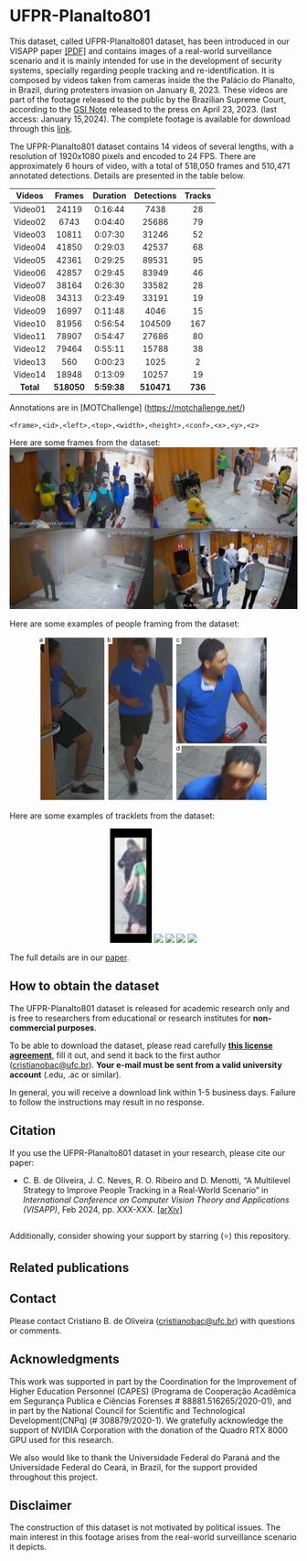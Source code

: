 # UFPR-Planalto801


This dataset, called UFPR-Planalto801 dataset, has been introduced in our VISAPP paper [[PDF]](./VISAPP_2024_370.pdf) and contains images of a real-world surveillance scenario and it is mainly intended for use in the development of security systems, specially regarding people tracking and re-identification.
It is composed by videos taken from cameras inside the the Palácio do Planalto, in Brazil, during protesters invasion on January 8, 2023. These videos are part of the footage released to the public by the Brazilian Supreme Court, according to the [GSI Note](https://www.gov.br/gsi/pt-br/centrais-de-conteudo/noticias/2023-1/nota-a-imprensa-acesso-as-imagens-do-dia-08-01-2023-do-circuito-interno-de-seguranca-do-palacio-do-planalto) released to the press on April 23, 2023. (last access: January 15,2024). The complete footage is available for download through this [link](https://drive.presidencia.gov.br/public/615ba7).


The UFPR-Planalto801 dataset contains 14 videos of several lengths, with a resolution of 1920x1080 pixels and encoded to 24 FPS. There are approximately 6 hours of video, with a total of 518,050 frames and 510,471 annotated detections. Details are presented in the table below.



| Videos  | Frames | Duration | Detections | Tracks |
|:-------:|:------:|:--------:|:----------:|:------:|
| Video01 | 24119  | 0:16:44  | 7438       | 28     |
| Video02 | 6743   | 0:04:40  | 25686      | 79     |
| Video03 | 10811  | 0:07:30  | 31246      | 52     |
| Video04 | 41850  | 0:29:03  | 42537      | 68     |
| Video05 | 42361  | 0:29:25  | 89531      | 95     |
| Video06 | 42857  | 0:29:45  | 83949      | 46     |
| Video07 | 38164  | 0:26:30  | 33582      | 28     |
| Video08 | 34313  | 0:23:49  | 33191      | 19     |
| Video09 | 16997  | 0:11:48  | 4046       | 15     |
| Video10 | 81956  | 0:56:54  | 104509     | 167    |
| Video11 | 78907  | 0:54:47  | 27686      |  80    |
| Video12 | 79464  | 0:55:11  | 15788      |  38    |
| Video13 | 560    | 0:00:23  | 1025       |  2     |
| Video14 | 18948  | 0:13:09  | 10257      |  19    |
| **Total**   | **518050** | **5:59:38**  | **510471**     | **736**    |








Annotations are in [MOTChallenge] (https://motchallenge.net/)

```
<frame>,<id>,<left>,<top>,<width>,<height>,<conf>,<x>,<y>,<z>
```


Here are some frames from the dataset:  
<img src="./media/examples.jpg"/>
<br>


Here are some examples of people framing from the dataset:  
<p align="center">
<img src="./media/bodyparts.png" width="400"/>
<br>
</p>

Here are some examples of tracklets from the dataset:  
<p align="center">
<img src="./media/49.gif" height="200"/>
<img src="./media/57.gif" height="200"/>
<img src="./media/59.gif" height="200"/>
<img src="./media/24.gif" height="200"/>
<img src="./media/4.gif" height="200"/>
<br>
</p>

The full details are in our [paper](./VISAPP_2024_370.pdf).

## How to obtain the dataset

The UFPR-Planalto801 dataset is released for academic research only and is free to researchers from educational or research institutes for **non-commercial purposes**. 

To be able to download the dataset, please read carefully [**this license agreement**](./pdfs/license-agreement.pdf), fill it out, and send it back to the first author ([cristianobac@ufc.br](mailto:cristianobac@ufc.br)). **Your e-mail must be sent from a valid university account** (.edu, .ac or similar).

In general, you will receive a download link within 1-5 business days. Failure to follow the instructions may result in no response.


## Citation

If you use the UFPR-Planalto801 dataset in your research, please cite our paper:

* C. B. de Oliveira, J. C. Neves, R. O. Ribeiro and D. Menotti, “A Multilevel Strategy to Improve People Tracking in a Real-World Scenario” in *International Conference on Computer Vision Theory and Applications (VISAPP)*, Feb 2024, pp. XXX-XXX. [[arXiv]](https://) 

```
```



Additionally, consider showing your support by starring (:star:) this repository.

## Related publications



## Contact

Please contact Cristiano B. de Oliveira ([cristianobac@ufc.br](mailto:cristianobac@ufc.br)) with questions or comments.


## Acknowledgments

This work was supported in part by the Coordination for the Improvement of Higher Education Personnel (CAPES) (Programa de Cooperação Acadêmica em Segurança Publica e Ciências Forenses # 88881.516265/2020-01), and in part by the National Council for Scientific and Technological Development(CNPq) (# 308879/2020-1). We gratefully acknowledge the support of NVIDIA Corporation with the donation of the Quadro RTX 8000 GPU used for this research.

We also would like to thank the Universidade Federal do Paraná and the Universidade Federal do Ceará, in Brazil, for the support provided throughout this project.


## Disclaimer

The construction of this dataset is not motivated by political issues. 
The main interest in this footage arises from the real-world surveillance scenario it depicts.
